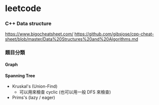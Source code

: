 # leetcode

### C++ Data structure

https://www.bigocheatsheet.com/
https://github.com/gibsjose/cpp-cheat-sheet/blob/master/Data%20Structures%20and%20Algorithms.md

### 題目分類

#### Graph

#### Spanning Tree

- Kruskal's (Union-Find)
  - 可以用來檢查 cyclic (也可以用一般 DFS 來檢查)
- Prims's (lazy / eager)
